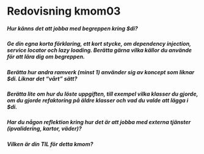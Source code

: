 ---
---
Redovisning kmom03
=========================

##### Hur känns det att jobba med begreppen kring $di?


##### Ge din egna korta förklaring, ett kort stycke, om dependency injection, service locator och lazy loading. Berätta gärna vilka källor du använde för att lära dig om begreppen.


##### Berätta hur andra ramverk (minst 1) använder sig av koncept som liknar $di. Liknar det “vårt” sätt?


##### Berätta lite om hur du löste uppgiften, till exempel vilka klasser du gjorde, om du gjorde refaktoring på äldre klasser och vad du valde att lägga i $di.


##### Har du någon reflektion kring hur det är att jobba med externa tjänster (ipvalidering, kartor, väder)?


##### Vilken är din TIL för detta kmom?
